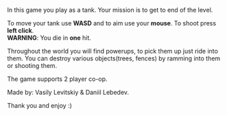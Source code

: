 In this game you play as a tank. Your mission is to get to end of the level.

To move your tank use **WASD** and to aim use your **mouse**.
To shoot press **left click**.<br>
**WARNING**: You die in **one** hit.


Throughout the world you will find powerups, to pick them up just ride into them.
You can destroy various objects(trees, fences) by ramming into them or shooting them.

The game supports 2 player co-op.

Made by:
Vasily Levitskiy & Daniil Lebedev.

Thank you and enjoy :)
